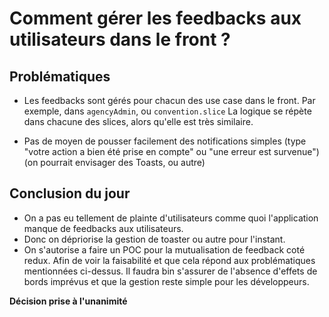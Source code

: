 # Comment gérer les feedbacks aux utilisateurs dans le front ?

## Problématiques

- Les feedbacks sont gérés pour chacun des use case dans le front. Par exemple, dans `agencyAdmin`, ou `convention.slice`
  La logique se répète dans chacune des slices, alors qu'elle est très similaire.

- Pas de moyen de pousser facilement des notifications simples (type "votre action a bien été prise en compte" ou "une erreur est survenue")
  (on pourrait envisager des Toasts, ou autre)

## Conclusion du jour

- On a pas eu tellement de plainte d'utilisateurs comme quoi l'application manque de feedbacks aux utilisateurs.
- Donc on dépriorise la gestion de toaster ou autre pour l'instant.
- On s'autorise a faire un POC pour la mutualisation de feedback coté redux. Afin de voir la faisabilité et que cela répond aux problématiques mentionnées ci-dessus. Il faudra bin s'assurer de l'absence d'effets de bords imprévus et que la gestion reste simple pour les développeurs.

**Décision prise à l'unanimité**

